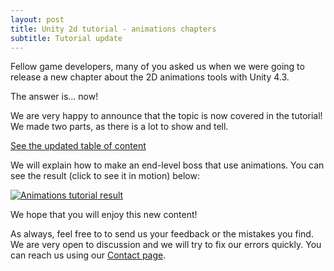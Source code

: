 ```yaml
---
layout: post
title: Unity 2d tutorial - animations chapters
subtitle: Tutorial update
---
```


Fellow game developers, many of you asked us when we were going to release a new chapter about the 2D animations tools with Unity 4.3.

The answer is... now! 

We are very happy to announce that the topic is now covered in the tutorial! We made two parts, as there is a lot to show and tell.

[See the updated table of content](http://pixelnest.io/tutorials/2d-game-unity/table-of-contents/)

We will explain how to make an end-level boss that use animations. You can see the result (click to see it in motion) below:

[ ![Animations tutorial result](http://pixelnest.io/tutorials/2d-game-unity/animations-2/-img/boss_final.png)](http://pixelnest.io/tutorials/2d-game-unity/animations-2/-img/boss_final.gif)

We hope that you will enjoy this new content! 

As always, feel free to to send us your feedback or the mistakes you find. We are very open to discussion and we will try to fix our errors quickly. You can reach us using our [Contact page](http://pixelnest.io/contact).



 